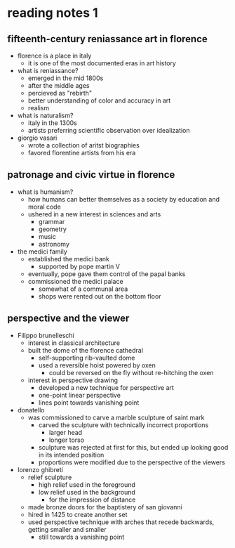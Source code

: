 # reading notes 1

## fifteenth-century reniassance art in florence
- florence is a place in italy
  - it is one of the most documented eras in art history
- what is reniassance?
  - emerged in the mid 1800s
  - after the middle ages
  - percieved as "rebirth"
  - better understanding of color and accuracy in art
  - realism
- what is naturalism?
  - italy in the 1300s
  - artists preferring scientific observation over idealization
- giorgio vasari
  - wrote a collection of aritst biographies
  - favored florentine artists from his era

## patronage and civic virtue in florence
- what is humanism?
  - how humans can better themselves as a society by education and moral code
  - ushered in a new interest in sciences and arts
    - grammar
    - geometry
    - music
    - astronomy
- the medici family
  - established the medici bank
    - supported by pope martin V
  - eventually, pope gave them control of the papal banks
  - commissioned the medici palace
    - somewhat of a communal area
    - shops were rented out on the bottom floor
  
## perspective and the viewer
- Filippo brunelleschi
  - interest in classical architecture
  - built the dome of the florence cathedral
    - self-supporting rib-vaulted dome
    - used a reversible hoist powered by oxen
      - could be reversed on the fly without re-hitching the oxen
  - interest in perspective drawing
    - developed a new technique for perspective art
    - one-point linear perspective
    - lines point towards vanishing point
- donatello
  - was commissioned to carve a marble sculpture of saint mark
    - carved the sculpture with technically incorrect proportions
      - larger head
      - longer torso
    - sculpture was rejected at first for this, but ended up looking good in its intended position
    - proportions were modified due to the perspective of the viewers
- lorenzo ghibreti
  - relief sculpture
    - high relief used in the foreground
    - low relief used in the background
      - for the impression of distance
  - made bronze doors for the baptistery of san giovanni
  - hired in 1425 to create another set
  - used perspective technique with arches that recede backwards, getting smaller and smaller
    - still towards a vanishing point
